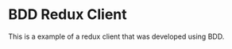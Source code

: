 BDD Redux Client
========================
This is a example of a redux client that was developed using BDD.
